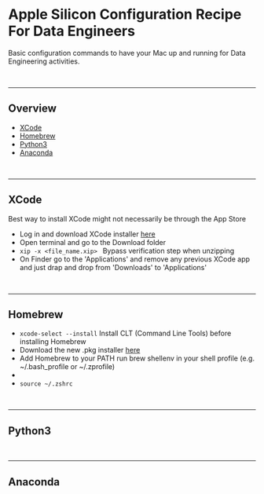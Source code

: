 # Apple Silicon Configuration Recipe For Data Engineers

Basic configuration commands to have your Mac up and running for Data Engineering activities.

<br />

<hr />

## Overview

* [XCode](#xcode)
* [Homebrew](#homebrew)
* [Python3](#python3)
* [Anaconda](#anaconda)

<br />

<hr />

## XCode

Best way to install XCode might not necessarily be through the App Store
* Log in and download XCode installer [here](https://developer.apple.com/download/all/?q=xcode)
* Open terminal and go to the Download folder
* `xip -x <file_name.xip> ` Bypass verification step when unzipping
* On Finder go to the 'Applications' and remove any previous XCode app and just drap and drop from 'Downloads' to 'Applications'

<br />

<hr />

## Homebrew

* `xcode-select --install` Install CLT (Command Line Tools) before installing Homebrew
* Download the new .pkg installer [here](https://github.com/Homebrew/brew/releases/latest)
* Add Homebrew to your PATH run brew shellenv in your shell profile (e.g. ~/.bash_profile or ~/.zprofile)
* 
* `source ~/.zshrc`

<br />

<hr />

## Python3

<br />

<hr />

## Anaconda
